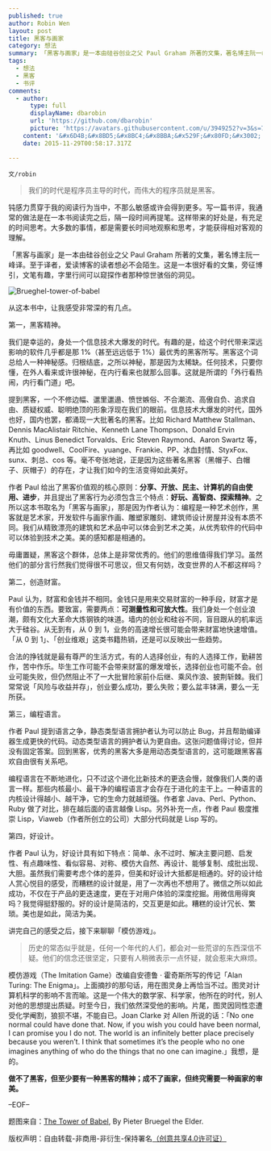 ```yaml
---
published: true
author: Robin Wen
layout: post
title: 黑客与画家
category: 想法
summary: 「黑客与画家」是一本由硅谷创业之父 Paul Graham 所著的文集，著名博主阮一峰译。至于译者，爱读博客的读者想必不会陌生。这是一本很好看的文集，旁征博引，文笔有趣，字里行间可以窥探作者那种惊世骇俗的洞见。作者 Paul 给出了黑客价值观的核心原则：分享、开放、民主、计算机的自由使用、进步，并且提出了黑客行为必须包含三个特点：好玩、高智商、探索精神。之所以这本书取名为「黑客与画家」，那是因为作者认为：编程是一种艺术创作，黑客就是艺术家，开发软件与画家作画、雕塑家雕刻、建筑师设计房屋并没有本质不同。从这本书中，让我感受非常深的有几点。第一，黑客精神。第二，创造财富。第三，编程语言。第四，好设计。讲完自己的感受之后，接下来聊聊「模仿游戏」。做不了黑客，但至少要有一种黑客的精神；成不了画家，但终究需要一种画家的审美。
tags:
  - 想法
  - 黑客
  - 书评
comments:
  - author:
      type: full
      displayName: dbarobin
      url: 'https://github.com/dbarobin'
      picture: 'https://avatars.githubusercontent.com/u/3949252?v=3&s=73'
    content: '&#x6D4B;&#x8BD5;&#x8BC4;&#x8BBA;&#x529F;&#x80FD;&#x3002;'
    date: 2015-11-29T00:58:17.317Z

---
```


`文/robin`

> 我们的时代是程序员主导的时代，而伟大的程序员就是黑客。

钝感力贯穿于我的阅读行为当中，不那么敏感或许会得到更多。写一篇书评，我通常的做法是在一本书阅读完之后，隔一段时间再提笔。这样带来的好处是，有充足的时间思考。大多数的事情，都是需要长时间地观察和思考，才能获得相对客观的理解。

「黑客与画家」是一本由硅谷创业之父 Paul Graham 所著的文集，著名博主阮一峰译。至于译者，爱读博客的读者想必不会陌生。这是一本很好看的文集，旁征博引，文笔有趣，字里行间可以窥探作者那种惊世骇俗的洞见。

![Brueghel-tower-of-babel](https://cdn.dbarobin.com/5Dv7d6e.jpg)

从这本书中，让我感受非常深的有几点。

第一，黑客精神。

我们是幸运的，身处一个信息技术大爆发的时代。有趣的是，给这个时代带来深远影响的软件几乎都是那 1%（甚至远远低于 1%）最优秀的黑客所写。黑客这个词总给人一种神秘感。归根结底，之所以神秘，那是因为太稀缺。任何技术，只要你懂，在外人看来或许很神秘，在内行看来也就那么回事。这就是所谓的「外行看热闹，内行看门道」吧。

提到黑客，一个不修边幅、邋里邋遢、愤世嫉俗、不合潮流、高傲自负、追求自由、质疑权威、聪明绝顶的形象浮现在我们的眼前。信息技术大爆发的时代，国外也好，国内也罢，都涌现一大批著名的黑客。比如 Richard Matthew Stallman、Dennis MacAlistair Ritchie、Kenneth Lane Thompson、Donald Ervin Knuth、Linus Benedict Torvalds、Eric Steven Raymond、Aaron Swartz 等，再比如 goodwell、CoolFire、yuange、Frankie、PP、冰血封情、StyxFox、sunx、刺总、cos 等。毫不夸张地说，正是因为这些著名黑客（黑帽子、白帽子、灰帽子）的存在，才让我们如今的生活变得如此美好。

作者 Paul 给出了黑客价值观的核心原则：**分享、开放、民主、计算机的自由使用、进步**，并且提出了黑客行为必须包含三个特点：**好玩、高智商、探索精神**。之所以这本书取名为「黑客与画家」，那是因为作者认为：编程是一种艺术创作，黑客就是艺术家，开发软件与画家作画、雕塑家雕刻、建筑师设计房屋并没有本质不同。我们从精致漂亮的建筑和艺术品中可以体会到艺术之美，从优秀软件的代码中可以体验到技术之美。美的感知都是相通的。

毋庸置疑，黑客这个群体，总体上是非常优秀的。他们的思维值得我们学习。虽然他们的部分言行然我们觉得很不可思议，但又有何妨，改变世界的人不都这样吗？

第二，创造财富。

Paul 认为，财富和金钱并不相同。金钱只是用来交易财富的一种手段，财富才是有价值的东西。要致富，需要两点：**可测量性和可放大性**。我们身处一个创业浪潮，颇有文化大革命大炼钢铁的味道。墙内的创业和硅谷不同，盲目跟从的机率远大于硅谷。从无到有，从 0 到 1，业务的高速增长很可能会带来财富地快速增值。「从 0 到 1」、「创业维艰」这类书籍热销，还是可以反映出一些趋势。

合法的挣钱就是最有尊严的生活方式，有的人选择创业，有的人选择工作，勤耕苦作，苦中作乐。毕生工作可能不会带来财富的爆发增长，选择创业也可能不会。创业可能失败，但仍然阻止不了一大批冒险家前仆后继、乘风作浪、披荆斩棘。我们常常说「风险与收益并存」，创业要么成功，要么失败；要么盆丰钵满，要么一无所获。

第三，编程语言。

作者 Paul 提到语言之争，静态类型语言拥护者认为可以防止 Bug，并且帮助编译器生成更快的代码。动态类型语言的拥护者认为更自由。这张问题值得讨论，但并没有固定答案。回到黑客，优秀的黑客大多是用动态类型语言的，这可能跟黑客喜欢自由很有关系吧。

编程语言在不断地进化，只不过这个进化比新技术的更迭会慢，就像我们人类的语言一样。那些内核最小、最干净的编程语言才会存在于进化的主干上。一种语言的内核设计得越小、越干净，它的生命力就越顽强。作者拿 Java、Perl、Python、Ruby 做了对比，排在越后面的语言越像 Lisp。另外补充一点，作者 Paul 极度推崇 Lisp，Viaweb（作者所创立的公司）大部分代码就是 Lisp 写的。

第四，好设计。

作者 Paul 认为，好设计具有如下特点：简单、永不过时、解决主要问题、启发性、有点趣味性、看似容易、对称、模仿大自然、再设计、能够复制、成批出现、大胆。虽然我们需要考虑个体的差异，但美和好设计大抵都是相通的。好的设计给人赏心悦目的感受，而糟糕的设计就是，用了一次再也不想用了。微信之所以如此成功，不仅在于产品的更迭速度，更在于对用户体验的深度挖掘。用微信用得爽吗？我觉得挺舒服的。好的设计是简洁的，交互更是如此。糟糕的设计冗长、繁琐。美也是如此，简洁为美。

讲完自己的感受之后，接下来聊聊「模仿游戏」。

> 历史的常态似乎就是，任何一个年代的人们，都会对一些荒谬的东西深信不疑。他们的信念还很坚定，只要有人稍微表示一点怀疑，就会惹来大麻烦。

模仿游戏（The Imitation Game）改编自安德鲁 · 霍奇斯所写的传记「Alan Turing: The Enigma」。上面摘抄的那句话，用在图灵身上再恰当不过。图灵对计算机科学的影响不言而喻。这是一个伟大的数学家、科学家，他所在的时代，别人对他的思想提出质疑。时至今日，我们依然深受他的影响。片尾，图灵因同性恋遭受化学阉割，狼狈不堪，不能自已。Joan Clarke 对 Allen 所说的话：「No one normal could have done that. Now, if you wish you could have been normal, I can promise you I do not. The world is an infinitely better place precisely because you weren’t. I think that sometimes it’s the people who no one imagines anything of who do the things that no one can imagine.」我想，是的。

**做不了黑客，但至少要有一种黑客的精神；成不了画家，但终究需要一种画家的审美。**

–EOF–

题图来自：<a href="http://blog.capacityacademy.com/2014/10/29/hackers-pintores-los-ensayos-de-paul-graham-en-espanol/" target="_blank">The Tower of Babel</a>, By Pieter Bruegel the Elder.

版权声明：自由转载-非商用-非衍生-保持署名<a href="http://creativecommons.org/licenses/by-nc-nd/4.0/deed.zh" target="_blank">（创意共享4.0许可证）</a>
